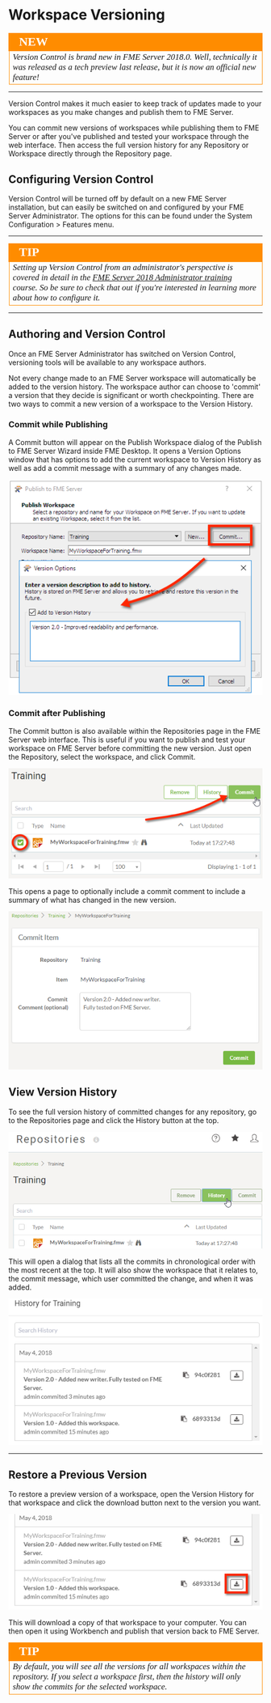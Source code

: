 # Workspace Versioning #

<!--New Section-->

<table style="border-spacing: 0px">
<tr>
<td style="vertical-align:middle;background-color:darkorange;border: 2px solid darkorange">
<i class="fa fa-bolt fa-lg fa-pull-left fa-fw" style="color:white;padding-right: 12px;vertical-align:text-top"></i>
<span style="color:white;font-size:x-large;font-weight: bold;font-family:serif">NEW</span>
</td>
</tr>

<tr>
<td style="border: 1px solid darkorange">
<span style="font-family:serif; font-style:italic; font-size:larger">
Version Control is brand new in FME Server 2018.0. Well, technically it was released as a tech preview last release, but it is now an official new feature!
</span>
</td>
</tr>
</table>

---
Version Control makes it much easier to keep track of updates made to your workspaces as you make changes and publish them to FME Server.

You can commit new versions of workspaces while publishing them to FME Server or after you've published and tested your workspace through the web interface. Then access the full version history for any Repository or Workspace directly through the Repository page.

## Configuring Version Control ##

Version Control will be turned off by default on a new FME Server installation, but can easily be switched on and configured by your FME Server Administrator. The options for this can be found under the System Configuration > Features menu.

---

<!--Tip Section-->

<table style="border-spacing: 0px">
<tr>
<td style="vertical-align:middle;background-color:darkorange;border: 2px solid darkorange">
<i class="fa fa-info-circle fa-lg fa-pull-left fa-fw" style="color:white;padding-right: 12px;vertical-align:text-top"></i>
<span style="color:white;font-size:x-large;font-weight: bold;font-family:serif">TIP</span>
</td>
</tr>

<tr>
<td style="border: 1px solid darkorange">
<span style="font-family:serif; font-style:italic; font-size:larger">
Setting up Version Control from an administrator's perspective is covered in detail in the <a href="https://safe-software.gitbooks.io/fme-server-administration-training-2018/content/ServerAdmin5Customization/5.09.WorkspaceVersioning.html">FME Server 2018 Administrator training</a> course. So be sure to check that out if you're interested in learning more about how to configure it.
</span>
</td>
</tr>
</table>

---

## Authoring and Version Control ##

Once an FME Server Administrator has switched on Version Control, versioning tools will be available to any workspace authors.

Not every change made to an FME Server workspace will automatically be added to the version history. The workspace author can choose to 'commit' a version that they decide is significant or worth checkpointing. There are two ways to commit a new version of a workspace to the Version History.

### Commit while Publishing ###

A Commit button will appear on the Publish Workspace dialog of the Publish to FME Server Wizard inside FME Desktop. It opens a Version Options window that has options to add the current workspace to Version History as well as add a commit message with a summary of any changes made.

![](./Images/Img1.047.CommitPublishWizard.png)

### Commit after Publishing ###

The Commit button is also available within the Repositories page in the FME Server web interface. This is useful if you want to publish and test your workspace on FME Server before committing the new version. Just open the Repository, select the workspace, and click Commit.

![](./Images/Img1.048.CommitRepositories.png)

This opens a page to optionally include a commit comment to include a summary of what has changed in the new version.

![](./Images/Img1.049.CommitItem.png)

## View Version History ##

To see the full version history of committed changes for any repository, go to the Repositories page and click the History button at the top.

![](./Images/Img1.050.RepositoryHistory.png)

This will open a dialog that lists all the commits in chronological order with the most recent at the top. It will also show the workspace that it relates to, the commit message, which user committed the change, and when it was added.

![](./Images/Img1.051.HistoryDialog.png)


<!--Tip Section-->
<table style="border-spacing: 0px">

<tr>
<td style="vertical-align:middle;background-color:darkorange;border: 2px solid darkorange">
<i class="fa fa-info-circle fa-lg fa-pull-left fa-fw" style="color:white;padding-right: 12px;vertical-align:text-top"></i>
<span style="color:white;font-size:x-large;font-weight: bold;font-family:serif">TIP</span>
</td>
</tr>

<tr>
<td style="border: 1px solid darkorange">
<span style="font-family:serif; font-style:italic; font-size:larger">
By default, you will see all the versions for all workspaces within the repository. If you select a workspace first, then the history will only show the commits for the selected workspace.
</span>
</td>

---

## Restore a Previous Version ##

To restore a preview version of a workspace, open the Version History for that workspace and click the download button next to the version you want.

![](./Images/Img1.052.DownloadVersion.png)

This will download a copy of that workspace to your computer. You can then open it using Workbench and publish that version back to FME Server.
